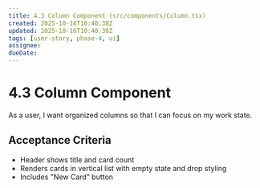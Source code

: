 ```yaml
---
title: 4.3 Column Component (src/components/Column.tsx)
created: 2025-10-16T10:40:38Z
updated: 2025-10-16T10:40:38Z
tags: [user-story, phase-4, ui]
assignee:
dueDate:
---
```


# 4.3 Column Component

As a user, I want organized columns so that I can focus on my work state.

## Acceptance Criteria

- Header shows title and card count
- Renders cards in vertical list with empty state and drop styling
- Includes "New Card" button
